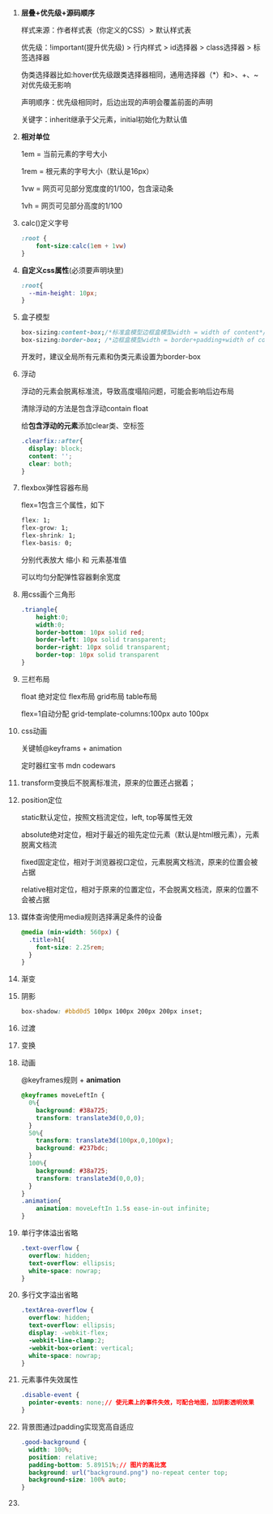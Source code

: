 1. **层叠+优先级+源码顺序**

   样式来源：作者样式表（你定义的CSS）> 默认样式表

   优先级：!important(提升优先级) > 行内样式 > id选择器 > class选择器 > 标签选择器

   伪类选择器比如:hover优先级跟类选择器相同，通用选择器（*）和>、+、~对优先级无影响

   声明顺序：优先级相同时，后边出现的声明会覆盖前面的声明

   关键字：inherit继承于父元素，initial初始化为默认值

2. **相对单位**

   1em = 当前元素的字号大小

   1rem = 根元素<html>的字号大小（默认是16px）

   1vw = 网页可见部分宽度度的1/100，包含滚动条

   1vh = 网页可见部分高度的1/100

3. calc()定义字号

   ```css
   :root {
       font-size:calc(1em + 1vw)
   }
   ```

4. **自定义css属性**(必须要声明块里)

   ```css
   :root{
     --min-height: 10px;
   }
   ```

5. 盒子模型

   ```css
   box-sizing:content-box;/*标准盒模型边框盒模型width = width of content*/
   box-sizing:border-box; /*边框盒模型width = border+padding+width of content*/
   ```

   开发时，建议全局所有元素和伪类元素设置为border-box

6. 浮动

   浮动的元素会脱离标准流，导致高度塌陷问题，可能会影响后边布局

   清除浮动的方法是包含浮动contain float

   给**包含浮动的元素**添加clear类、空标签

   ```css
   .clearfix::after{
     display: block;
     content: '';
     clear: both;
   }
   ```

7. flexbox弹性容器布局

   flex=1包含三个属性，如下

   ```css
   flex: 1;
   flex-grow: 1;
   flex-shrink: 1;
   flex-basis: 0;
   ```

   分别代表放大  缩小 和 元素基准值   

   可以均匀分配弹性容器剩余宽度

8. 用css画个三角形 

   ```css
   .triangle{
       height:0;
       width:0;
       border-bottom: 10px solid red;
       border-left: 10px solid transparent;
       border-right: 10px solid transparent;
       border-top: 10px solid transparent
   }
   ```

24. 三栏布局

    float  绝对定位 flex布局  grid布局  table布局

    flex=1自动分配           grid-template-columns:100px auto 100px

27. css动画

    关键帧@keyframs + animation

    定时器红宝书 mdn  codewars

28. transform变换后不脱离标准流，原来的位置还占据着；

12. position定位

    static默认定位，按照文档流定位，left, top等属性无效

    absolute绝对定位，相对于最近的祖先定位元素（默认是html根元素），元素脱离文档流

    fixed固定定位，相对于浏览器视口定位，元素脱离文档流，原来的位置会被占据

    relative相对定位，相对于原来的位置定位，不会脱离文档流，原来的位置不会被占据

13. 媒体查询使用media规则选择满足条件的设备

    ```css
    @media (min-width: 560px) {
      .title>h1{
        font-size: 2.25rem;
      }
    }
    ```

14. 渐变

15. 阴影

    ```css
    box-shadow: #bbd0d5 100px 100px 200px 200px inset;
    ```

16. 过渡

17. 变换

18. 动画

    @keyframes规则 + **animation**

    ```css
    @keyframes moveLeftIn {
      0%{
        background: #38a725;
        transform: translate3d(0,0,0);
      }
      50%{
        transform: translate3d(100px,0,100px);
        background: #237bdc;
      }
      100%{
        background: #38a725;
        transform: translate3d(0,0,0);
      }
    }
    .animation{
    	animation: moveLeftIn 1.5s ease-in-out infinite;
    }
    ```

19. 单行字体溢出省略

    ```css
    .text-overflow {
      overflow: hidden;
      text-overflow: ellipsis;
      white-space: nowrap;
    }
    ```

20. 多行文字溢出省略

    ```css
    .textArea-overflow {
      overflow: hidden;
      text-overflow: ellipsis;
      display: -webkit-flex;
      -webkit-line-clamp:2;
      -webkit-box-orient: vertical;
      white-space: nowrap;
    }
    ```

21. 元素事件失效属性

    ```css
    .disable-event {
      pointer-events: none;// 使元素上的事件失效，可配合地图，加阴影透明效果
    }
    ```

22. 背景图通过padding实现宽高自适应

    ```css
    .good-background {
      width: 100%;
      position: relative;
      padding-bottom: 5.89151%;// 图片的高比宽
      background: url("background.png") no-repeat center top;
      background-size: 100% auto;
    }
    ```

23. 





